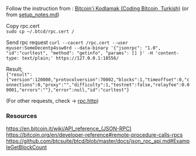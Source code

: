 Follow the instruction from : [Bitcoin'i Kodlamak (Coding Bitcoin, Turkish)](https://medium.com/@farukterzioglu/bitcoini-kodlamak-1-golang-ile-5e7833c0dc19) (or from [setup_notes.md](setup_notes.md))
  

Copy rpc.cert  
`sudo cp ~/.btcd/rpc.cert /`
  
Send rpc request 
`curl --cacert /rpc.cert --user myuser:SomeDecentp4ssw0rd --data-binary '{"jsonrpc": "1.0", "id":"curltest", "method": "getinfo", "params": [] }' -H 'content-type: text/plain;' https://127.0.0.1:18556/`
  
Result;  
`{"result":{"version":120000,"protocolversion":70002,"blocks":1,"timeoffset":0,"connections":0,"proxy":"","difficulty":1,"testnet":false,"relayfee":0.00001,"errors":""},"error":null,"id":"curltest"}`

(For other requests, check -> [rpc.http](rpc.http))

### Resources
https://en.bitcoin.it/wiki/API_reference_(JSON-RPC)  
https://bitcoin.org/en/developer-reference#remote-procedure-calls-rpcs  
https://github.com/btcsuite/btcd/blob/master/docs/json_rpc_api.md#ExampleGetBlockCount
